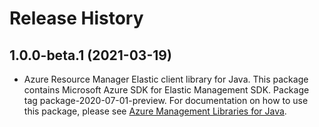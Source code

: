 # Release History

## 1.0.0-beta.1 (2021-03-19)

- Azure Resource Manager Elastic client library for Java. This package contains Microsoft Azure SDK for Elastic Management SDK.  Package tag package-2020-07-01-preview. For documentation on how to use this package, please see [Azure Management Libraries for Java](https://aka.ms/azsdk/java/mgmt).
